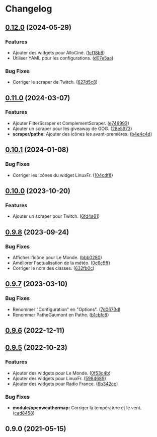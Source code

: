 # Changelog

## [0.12.0](https://github.com/regseb/gout-regseb/compare/v0.11.0...v0.12.0) (2024-05-29)


### Features

* Ajouter des widgets pour AlloCiné. ([fcf18b8](https://github.com/regseb/gout-regseb/commit/fcf18b80ae639070b8b86509c6993bf83917a676))
* Utiliser YAML pour les configurations. ([d07e5aa](https://github.com/regseb/gout-regseb/commit/d07e5aa5d97f2bebf5dd3f093d9650661610ca10))


### Bug Fixes

* Corriger le scraper de Twitch. ([627d5c8](https://github.com/regseb/gout-regseb/commit/627d5c8fe955bc15e43705adae1b7b79b4710186))

## [0.11.0](https://github.com/regseb/gout-regseb/compare/v0.10.1...v0.11.0) (2024-03-07)

### Features

- Ajouter FilterScraper et ComplementScraper. ([e746993](https://github.com/regseb/gout-regseb/commit/e746993a2ccd3401fcf5cda9fd8958e6112c44ac))
- Ajouter un scraper pour les giveaway de GOG. ([28e5973](https://github.com/regseb/gout-regseb/commit/28e597399a2e110acd0aac10d0311efb0e953a0e))
- **scraper/pathe:** Ajouter des icônes les avant-premières. ([b4e4c4d](https://github.com/regseb/gout-regseb/commit/b4e4c4d7584ef5a26f535ee8d5c6b73a9e0f7877))

## [0.10.1](https://github.com/regseb/gout-regseb/compare/v0.10.0...v0.10.1) (2024-01-08)

### Bug Fixes

- Corriger les icônes du widget LinuxFr. ([104cdf8](https://github.com/regseb/gout-regseb/commit/104cdf8d95010174d790c6ac3660e967cd95628b))

## [0.10.0](https://github.com/regseb/gout-regseb/compare/v0.9.8...v0.10.0) (2023-10-20)

### Features

- Ajouter un scraper pour Twitch. ([6fd4a61](https://github.com/regseb/gout-regseb/commit/6fd4a613a12b2c47efc692ecaf78ed743c81d80a))

## [0.9.8](https://github.com/regseb/gout-regseb/compare/v0.9.7...v0.9.8) (2023-09-24)

### Bug Fixes

- Afficher l'icône pour Le Monde. ([bbb0280](https://github.com/regseb/gout-regseb/commit/bbb0280f079acb4b568fb1bc3c1db397bab3686c))
- Améliorer l'actualisation de la météo. ([0c6c5ff](https://github.com/regseb/gout-regseb/commit/0c6c5ff59a7378575750abbe4011e7228d645743))
- Corriger le nom des classes. ([632fb0c](https://github.com/regseb/gout-regseb/commit/632fb0c4349055cf352423e881f3a792c0facf16))

## [0.9.7](https://github.com/regseb/gout-regseb/compare/v0.9.6...v0.9.7) (2023-03-10)

### Bug Fixes

- Renommer "Configuration" en "Options". ([7d0673d](https://github.com/regseb/gout-regseb/commit/7d0673deaf9b34cac1a691fc03f3dbf1d421b947))
- Renommer PatheGaumont en Pathe. ([b1cbfc8](https://github.com/regseb/gout-regseb/commit/b1cbfc866ad357f4659a2f86b65c09d5c7bc2631))

## [0.9.6](https://github.com/regseb/gout-regseb/compare/v0.9.5...v0.9.6) (2022-12-11)

## [0.9.5](https://github.com/regseb/gout-regseb/compare/v0.9.4...v0.9.5) (2022-10-23)

### Features

- Ajouter des widgets pour Le Monde. ([0f53c4b](https://github.com/regseb/gout-regseb/commit/0f53c4bb4ba6899a53d4943c4ff68f64357d33ee))
- Ajouter des widgets pour LinuxFr. ([5984689](https://github.com/regseb/gout-regseb/commit/5984689458a4f79dfdea49d93f565698f1cbd653))
- Ajouter des widgets pour Radio France. ([6b342cc](https://github.com/regseb/gout-regseb/commit/6b342ccdb16390ea020174dc77ab91b38375e7d4))

### Bug Fixes

- **module/openweathermap:** Corriger la température et le vent. ([cad8458](https://github.com/regseb/gout-regseb/commit/cad845897bbf21a2243fd7abcf800fc7ef909e92))

## 0.9.0 (2021-05-15)
